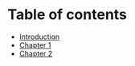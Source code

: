 # Table of contents

* [Introduction](./introduction.md)
* [Chapter 1](./chapter-1.md)
* [Chapter 2](./chapter-2.md)
